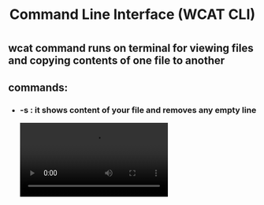 <div align="center"><h1> Command Line Interface (WCAT CLI) <h1></div>

<h2>wcat command runs on terminal for viewing files and copying contents of one file to another</h2>

<h2>commands:</h2>
<ul>
  <li><h3>-s : it shows content of your file and removes any empty line</h3>
    <video> 
      <source src="./vids/file-w.mp4" type = "">
    </video></li>
</ul>

